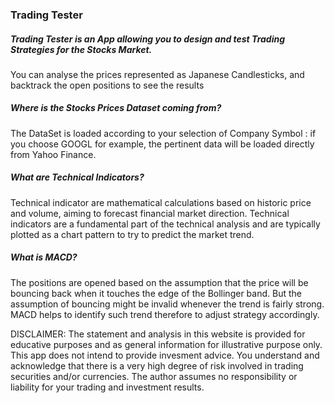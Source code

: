 ### Trading Tester

##### Trading Tester is an App allowing you to design and test Trading Strategies for the Stocks Market.
You can analyse the prices represented as Japanese Candlesticks, and backtrack the open positions to see the results

##### **Where is the Stocks Prices Dataset coming from?**
The DataSet is loaded according to your selection of Company Symbol : if you choose GOOGL for example, the pertinent data will be loaded directly from Yahoo Finance.

##### **What are Technical Indicators?**
Technical indicator are mathematical calculations based on historic price and volume,  aiming to forecast financial market direction. 
Technical indicators are a fundamental part of the technical analysis and are typically plotted as a chart pattern to try to predict the market trend.

##### **What is MACD?**
The positions are opened based on the assumption that the price will be bouncing back when it touches the edge of the Bollinger band.
But the assumption of bouncing might be invalid whenever the trend is fairly strong. 
MACD helps to identify such trend therefore to adjust strategy accordingly. 


DISCLAIMER: The statement and analysis in this website is provided for educative purposes and as general information for illustrative purpose only. This app does not intend to provide invesment advice. You understand and acknowledge that there is a very high degree of risk involved in trading securities and/or currencies. The author assumes no responsibility or liability for your trading and investment results.

